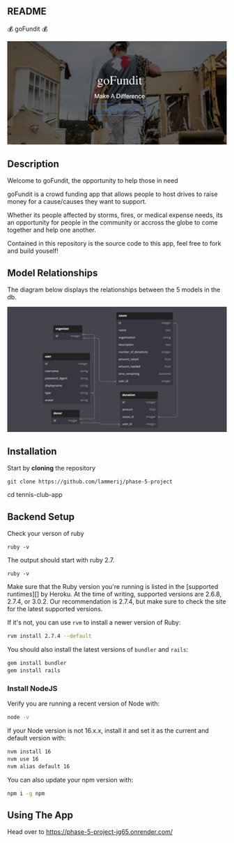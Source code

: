 ## README

💰 goFundit 💰

<img src="/client/public/pic.png" alt="Alt text" title="goFundit">

## Description

Welcome to goFundit, the opportunity to help those in need

goFundit is a crowd funding app that allows people to host drives to raise money for a cause/causes they want to support.

Whether its people affected by storms, fires, or medical expense needs, its an opportunity for people in the community or accross the globe to come together and help one another.

Contained in this repository is the source code to this app, feel free to fork and build youself!

## Model Relationships

The diagram below displays the relationships between the 5 models in the db.

<img src="/client/public/dbDiagram.png" alt="Alt text" title="Optional title">

## Installation

Start by **cloning** the repository

```
git clone https://github.com/lammerij/phase-5-project
```

cd tennis-club-app

## Backend Setup

Check your verson of ruby

```
ruby -v
```

The output should start with ruby 2.7.

```
ruby -v
```

Make sure that the Ruby version you're running is listed in the [supported
runtimes][] by Heroku. At the time of writing, supported versions are 2.6.8,
2.7.4, or 3.0.2. Our recommendation is 2.7.4, but make sure to check the site
for the latest supported versions.

If it's not, you can use `rvm` to install a newer version of Ruby:

```sh
rvm install 2.7.4 --default
```

You should also install the latest versions of `bundler` and `rails`:

```sh
gem install bundler
gem install rails
```

### Install NodeJS

Verify you are running a recent version of Node with:

```sh
node -v
```

If your Node version is not 16.x.x, install it and set it as the current and
default version with:

```sh
nvm install 16
nvm use 16
nvm alias default 16
```

You can also update your npm version with:

```sh
npm i -g npm
```

## Using The App

Head over to https://phase-5-project-jg65.onrender.com/